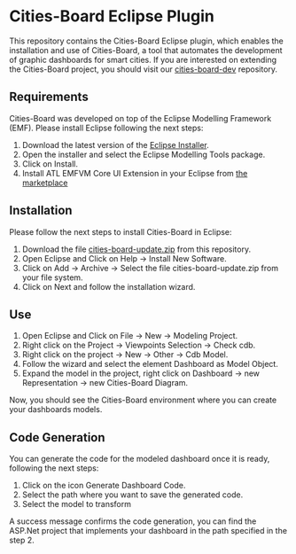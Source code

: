 # Cities-Board Eclipse Plugin

This repository contains the Cities-Board Eclipse plugin, which enables the installation and use of Cities-Board, a tool that automates the development of graphic dashboards for smart cities. If you are interested on extending the Cities-Board project, you should visit our [cities-board-dev](https://github.com/cabrerac/cities-board-dev) repository.

## Requirements

Cities-Board was developed on top of the Eclipse Modelling Framework (EMF). Please install Eclipse following the next steps:

1. Download the latest version of the [Eclipse Installer](https://www.eclipse.org/downloads/packages/installer).
2. Open the installer and select the Eclipse Modelling Tools package.
3. Click on Install.
4. Install ATL EMFVM Core UI Extension in your Eclipse from [the marketplace](https://marketplace.eclipse.org/content/atlemftvm)

## Installation

Please follow the next steps to install Cities-Board in Eclipse:

1. Download the file [cities-board-update.zip](https://github.com/cabrerac/cities-board/blob/master/cities-board-update.zip) from this repository.
2. Open Eclipse and Click on Help -> Install New Software.
3. Click on Add -> Archive -> Select the file cities-board-update.zip from your file system.
4. Click on Next and follow the installation wizard.

## Use

1. Open Eclipse and Click on File -> New -> Modeling Project.
2. Right click on the Project -> Viewpoints Selection -> Check cdb.
3. Right click on the project -> New -> Other -> Cdb Model.
4. Follow the wizard and select the element Dashboard as Model Object.
5. Expand the model in the project, right click on Dashboard -> new Representation -> new Cities-Board Diagram.

Now, you should see the Cities-Board environment where you can create your dashboards models. 

## Code Generation

You can generate the code for the modeled dashboard once it is ready, following the next steps:

1. Click on the icon Generate Dashboard Code.
2. Select the path where you want to save the generated code.
3. Select the model to transform

A success message confirms the code generation, you can find the ASP.Net project that implements your dashboard in the path specified in the step 2.
  
